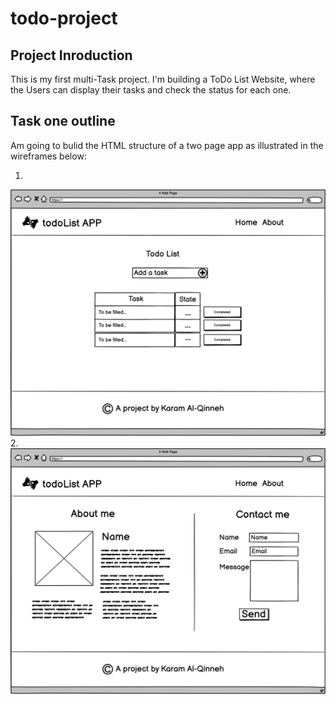 # todo-project

## Project Inroduction

This is my first multi-Task project. I'm building a ToDo List Website, where the Users can display their tasks and check the status for each one.

## Task one outline

Am going to bulid the HTML structure of a two page app as illustrated in the wireframes below: 

1. 
  ![Home Page](./assets/homePage.png)
2. 
 ![About Page](./assets/aboutPage.png)

